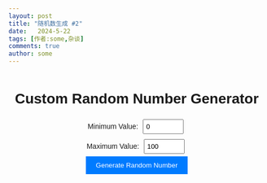 ```yaml
---
layout: post
title: "随机数生成 #2"
date:   2024-5-22
tags: [作者:some,杂谈]
comments: true
author: some
---
```



<style>
.shucontainer {
  text-align: center;
  margin-top: 50px;
  font-family: Arial, sans-serif;
}
input[type="number"] {
  width: 80px;
  padding: 5px;
  margin: 5px;
  radian:20px;
}
button {
  padding: 10px 20px;
  background-color: #007bff;
  color: #fff;
  border: none;
  cursor: pointer;
  radian:20px;
}
button:hover {
  background-color: #0056b3;
}
#randomNumber {
  font-size: 24px;
  margin-top: 20px;
}
</style>
</head>
<body>
<div class="shucontainer">
  <h1>Custom Random Number Generator</h1>
  <label for="minValue">Minimum Value:</label>
  <input type="number" id="minValue" min="0" step="1" value="0">
  <br>
  <label for="maxValue">Maximum Value:</label>
  <input type="number" id="maxValue" min="0" step="1" value="100">
  <br>
  <button onclick="generateRandomNumber()">Generate Random Number</button>
  <p id="randomNumber"></p>
</div>

<script>
function generateRandomNumber() {
  var minValue = parseInt(document.getElementById("minValue").value);
  var maxValue = parseInt(document.getElementById("maxValue").value);
  
  if (isNaN(minValue) || isNaN(maxValue) || minValue >= maxValue) {
    alert("Please enter valid minimum and maximum values.");
    return;
  }

  var randomNumber = Math.floor(Math.random() * (maxValue - minValue + 1)) + minValue;
  document.getElementById("randomNumber").innerHTML = "Random Number: " + randomNumber;
}
</script>

